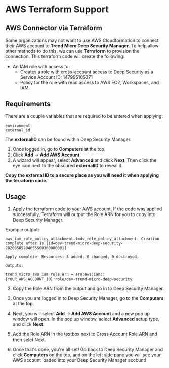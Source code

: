 
# AWS Terraform Support

## AWS Connector via Terraform
Some organizations may not want to use AWS Cloudformation to connect their AWS account to **Trend Micro Deep Security Manager**. To help allow other methods to do this, we can use **Terraform** to provision the connection. This terraform code will create the following:
* An IAM role with access to:
  - Creates a role with cross-account access to Deep Security as a Service Account ID: 147995105371
  - Policy for the role with read access to AWS EC2, Workspaces, and IAM.

## Requirements

There are a couple variables that are required to be entered when applying:

```
environment
external_id
```

The **externalID** can be found within Deep Security Manager:
  1. Once logged in, go to **Computers** at the top. 
  2. Click **Add** -> **Add AWS Account**. 
  3. A wizard will appear, select **Advanced** and click **Next**. Then click the eye icon next to the obscured **externalID** to reveal it.

**Copy the external ID to a secure place as you will need it when applying the terraform code.**

## Usage

1. Apply the terraform code to your AWS account. If the code was applied successfully, Terraform will output the Role ARN for you to copy into Deep Security Manager.

Example output:
```
aws_iam_role_policy_attachment.tmds_role_policy_attachment: Creation complete after 1s [id=dev-trend-micro-deep-security-20200505204655560300000001]

Apply complete! Resources: 3 added, 0 changed, 0 destroyed.

Outputs:

trend_micro_aws_iam_role_arn = arn:aws:iam::{YOUR_AWS_ACCOUNT_ID}:role/dev-trend-micro-deep-security
```

2. Copy the Role ARN from the output and go in to Deep Security Manager.

3. Once you are logged in to Deep Security Manager, go to the **Computers** at the top. 

4. Next, you will select **Add** -> **Add AWS Account** and a new pop up window will open. In the pop up window, select **Advanced** setup type, and click **Next**.

5. Add the Role ARN in the textbox next to Cross Account Role ARN and then selet Next.

6. Once that's done, you're all set! Go back to Deep Security Manager and click **Computers** on the top, and on the left side pane you will see your AWS account loaded into your Deep Security Manager account!
